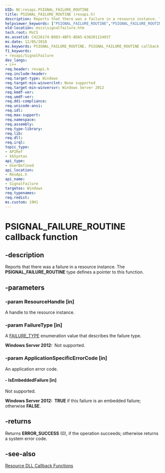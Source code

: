```yaml
---
UID: NC:resapi.PSIGNAL_FAILURE_ROUTINE
title: PSIGNAL_FAILURE_ROUTINE (resapi.h)
description: Reports that there was a failure in a resource instance. The PSIGNAL_FAILURE_ROUTINE type defines a pointer to this function.
helpviewer_keywords: ["PSIGNAL_FAILURE_ROUTINE","PSIGNAL_FAILURE_ROUTINE callback function [Failover Cluster]","SignalFailure","SignalFailure callback","SignalFailure callback function [Failover Cluster]","mscs.signalfailure","resapi/PSIGNAL_FAILURE_ROUTINE","resapi/SignalFailure"]
old-location: mscs\signalfailure.htm
tech.root: MsCS
ms.assetid: C4226174-B983-4BF5-8DA5-638201124037
ms.date: 12/05/2018
ms.keywords: PSIGNAL_FAILURE_ROUTINE, PSIGNAL_FAILURE_ROUTINE callback function [Failover Cluster], SignalFailure, SignalFailure callback, SignalFailure callback function [Failover Cluster], mscs.signalfailure, resapi/PSIGNAL_FAILURE_ROUTINE, resapi/SignalFailure
f1_keywords:
- resapi/SignalFailure
dev_langs:
- c++
req.header: resapi.h
req.include-header: 
req.target-type: Windows
req.target-min-winverclnt: None supported
req.target-min-winversvr: Windows Server 2012
req.kmdf-ver: 
req.umdf-ver: 
req.ddi-compliance: 
req.unicode-ansi: 
req.idl: 
req.max-support: 
req.namespace: 
req.assembly: 
req.type-library: 
req.lib: 
req.dll: 
req.irql: 
topic_type:
- APIRef
- kbSyntax
api_type:
- UserDefined
api_location:
- ResApi.h
api_name:
- SignalFailure
targetos: Windows
req.typenames: 
req.redist: 
ms.custom: 19H1
---
```


# PSIGNAL_FAILURE_ROUTINE callback function


## -description


Reports that there was a failure in a resource instance. The <b>PSIGNAL_FAILURE_ROUTINE</b> type defines a pointer to this function.


## -parameters




### -param ResourceHandle [in]

A handle to the resource instance.


### -param FailureType [in]

A <a href="https://docs.microsoft.com/windows/desktop/api/resapi/ne-resapi-failure_type">FAILURE_TYPE</a> enumeration value that describes the failure type.

<b>Windows Server 2012:  </b>Not supported.


### -param ApplicationSpecificErrorCode [in]

An application error code.


#### - IsEmbeddedFailure [in]

Not supported.

<b>Windows Server 2012:  </b><b>TRUE</b> if this failure is an embedded failure; otherwise <b>FALSE</b>.


## -returns



Returns <b>ERROR_SUCCESS</b> (0), if the operation succeeds; otherwise returns a system error code.




## -see-also




<a href="https://docs.microsoft.com/previous-versions/windows/desktop/mscs/resource-dll-callback-functions">Resource DLL Callback Functions</a>
 

 

